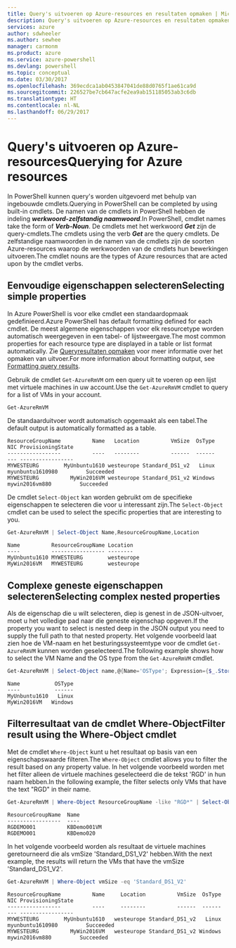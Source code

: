 ```yaml
---
title: Query's uitvoeren op Azure-resources en resultaten opmaken | Microsoft Docs
description: Query's uitvoeren op Azure-resources en resultaten opmaken.
services: azure
author: sdwheeler
ms.author: sewhee
manager: carmonm
ms.product: azure
ms.service: azure-powershell
ms.devlang: powershell
ms.topic: conceptual
ms.date: 03/30/2017
ms.openlocfilehash: 369ecdca1ab0453847041de88d0765f1ae61ca9d
ms.sourcegitcommit: 226527be7cb647acfe2ea9ab151185053ab3c6db
ms.translationtype: HT
ms.contentlocale: nl-NL
ms.lasthandoff: 06/29/2017
---
```

# <a name="querying-for-azure-resources"></a><span data-ttu-id="40533-103">Query's uitvoeren op Azure-resources</span><span class="sxs-lookup"><span data-stu-id="40533-103">Querying for Azure resources</span></span>

<span data-ttu-id="40533-104">In PowerShell kunnen query's worden uitgevoerd met behulp van ingebouwde cmdlets.</span><span class="sxs-lookup"><span data-stu-id="40533-104">Querying in PowerShell can be completed by using built-in cmdlets.</span></span> <span data-ttu-id="40533-105">De namen van de cmdlets in PowerShell hebben de indeling **_werkwoord-zelfstandig naamwoord_**.</span><span class="sxs-lookup"><span data-stu-id="40533-105">In PowerShell, cmdlet names take the form of **_Verb-Noun_**.</span></span> <span data-ttu-id="40533-106">De cmdlets met het werkwoord **_Get_** zijn de query-cmdlets.</span><span class="sxs-lookup"><span data-stu-id="40533-106">The cmdlets using the verb **_Get_** are the query cmdlets.</span></span> <span data-ttu-id="40533-107">De zelfstandige naamwoorden in de namen van de cmdlets zijn de soorten Azure-resources waarop de werkwoorden van de cmdlets hun bewerkingen uitvoeren.</span><span class="sxs-lookup"><span data-stu-id="40533-107">The cmdlet nouns are the types of Azure resources that are acted upon by the cmdlet verbs.</span></span>


## <a name="selecting-simple-properties"></a><span data-ttu-id="40533-108">Eenvoudige eigenschappen selecteren</span><span class="sxs-lookup"><span data-stu-id="40533-108">Selecting simple properties</span></span>

<span data-ttu-id="40533-109">In Azure PowerShell is voor elke cmdlet een standaardopmaak gedefinieerd.</span><span class="sxs-lookup"><span data-stu-id="40533-109">Azure PowerShell has default formatting defined for each cmdlet.</span></span> <span data-ttu-id="40533-110">De meest algemene eigenschappen voor elk resourcetype worden automatisch weergegeven in een tabel- of lijstweergave.</span><span class="sxs-lookup"><span data-stu-id="40533-110">The most common properties for each resource type are displayed in a table or list format automatically.</span></span> <span data-ttu-id="40533-111">Zie [Queryresultaten opmaken](formatting-output.md) voor meer informatie over het opmaken van uitvoer.</span><span class="sxs-lookup"><span data-stu-id="40533-111">For more information about formatting output, see [Formatting query results](formatting-output.md).</span></span>

<span data-ttu-id="40533-112">Gebruik de cmdlet `Get-AzureRmVM` om een query uit te voeren op een lijst met virtuele machines in uw account.</span><span class="sxs-lookup"><span data-stu-id="40533-112">Use the `Get-AzureRmVM` cmdlet to query for a list of VMs in your account.</span></span>

```powershell
Get-AzureRmVM
```

<span data-ttu-id="40533-113">De standaarduitvoer wordt automatisch opgemaakt als een tabel.</span><span class="sxs-lookup"><span data-stu-id="40533-113">The default output is automatically formatted as a table.</span></span>

```
ResourceGroupName          Name   Location          VmSize  OsType              NIC ProvisioningState
-----------------          ----   --------          ------  ------              --- -----------------
MYWESTEURG        MyUnbuntu1610 westeurope Standard_DS1_v2   Linux myunbuntu1610980         Succeeded
MYWESTEURG          MyWin2016VM westeurope Standard_DS1_v2 Windows   mywin2016vm880         Succeeded
```

<span data-ttu-id="40533-114">De cmdlet `Select-Object` kan worden gebruikt om de specifieke eigenschappen te selecteren die voor u interessant zijn.</span><span class="sxs-lookup"><span data-stu-id="40533-114">The `Select-Object` cmdlet can be used to select the specific properties that are interesting to you.</span></span>

```powershell
Get-AzureRmVM | Select-Object Name,ResourceGroupName,Location
```

```
Name          ResourceGroupName Location
----          ----------------- --------
MyUnbuntu1610 MYWESTEURG        westeurope
MyWin2016VM   MYWESTEURG        westeurope
```

## <a name="selecting-complex-nested-properties"></a><span data-ttu-id="40533-115">Complexe geneste eigenschappen selecteren</span><span class="sxs-lookup"><span data-stu-id="40533-115">Selecting complex nested properties</span></span>

<span data-ttu-id="40533-116">Als de eigenschap die u wilt selecteren, diep is genest in de JSON-uitvoer, moet u het volledige pad naar die geneste eigenschap opgeven.</span><span class="sxs-lookup"><span data-stu-id="40533-116">If the property you want to select is nested deep in the JSON output you need to supply the full path to that nested property.</span></span> <span data-ttu-id="40533-117">Het volgende voorbeeld laat zien hoe de VM-naam en het besturingssysteemtype voor de cmdlet `Get-AzureRmVM` kunnen worden geselecteerd.</span><span class="sxs-lookup"><span data-stu-id="40533-117">The following example shows how to select the VM Name and the OS type from the `Get-AzureRmVM` cmdlet.</span></span>

```powershell
Get-AzureRmVM | Select-Object name,@{Name='OSType'; Expression={$_.StorageProfile.OSDisk.OSType}}
```

```
Name           OSType
----           ------
MyUnbuntu1610   Linux
MyWin2016VM   Windows
```

## <a name="filter-result-using-the-where-object-cmdlet"></a><span data-ttu-id="40533-118">Filterresultaat van de cmdlet Where-Object</span><span class="sxs-lookup"><span data-stu-id="40533-118">Filter result using the Where-Object cmdlet</span></span>

<span data-ttu-id="40533-119">Met de cmdlet `Where-Object` kunt u het resultaat op basis van een eigenschapswaarde filteren.</span><span class="sxs-lookup"><span data-stu-id="40533-119">The `Where-Object` cmdlet allows you to filter the result based on any property value.</span></span> <span data-ttu-id="40533-120">In het volgende voorbeeld worden met het filter alleen de virtuele machines geselecteerd die de tekst 'RGD' in hun naam hebben.</span><span class="sxs-lookup"><span data-stu-id="40533-120">In the following example, the filter selects only VMs that have the text "RGD" in their name.</span></span>

```powershell
Get-AzureRmVM | Where-Object ResourceGroupName -like "RGD*" | Select-Object ResourceGroupName,Name
```

```
ResourceGroupName  Name
-----------------  ----
RGDEMO001          KBDemo001VM
RGDEMO001          KBDemo020
```

<span data-ttu-id="40533-121">In het volgende voorbeeld worden als resultaat de virtuele machines geretourneerd die als vmSize 'Standard_DS1_V2' hebben.</span><span class="sxs-lookup"><span data-stu-id="40533-121">With the next example, the results will return the VMs that have the vmSize 'Standard_DS1_V2'.</span></span>

```powershell
Get-AzureRmVM | Where-Object vmSize -eq 'Standard_DS1_V2'
```

```
ResourceGroupName          Name     Location          VmSize  OsType              NIC ProvisioningState
-----------------          ----     --------          ------  ------              --- -----------------
MYWESTEURG        MyUnbuntu1610   westeurope Standard_DS1_v2   Linux myunbuntu1610980         Succeeded
MYWESTEURG          MyWin2016VM   westeurope Standard_DS1_v2 Windows   mywin2016vm880         Succeeded
```